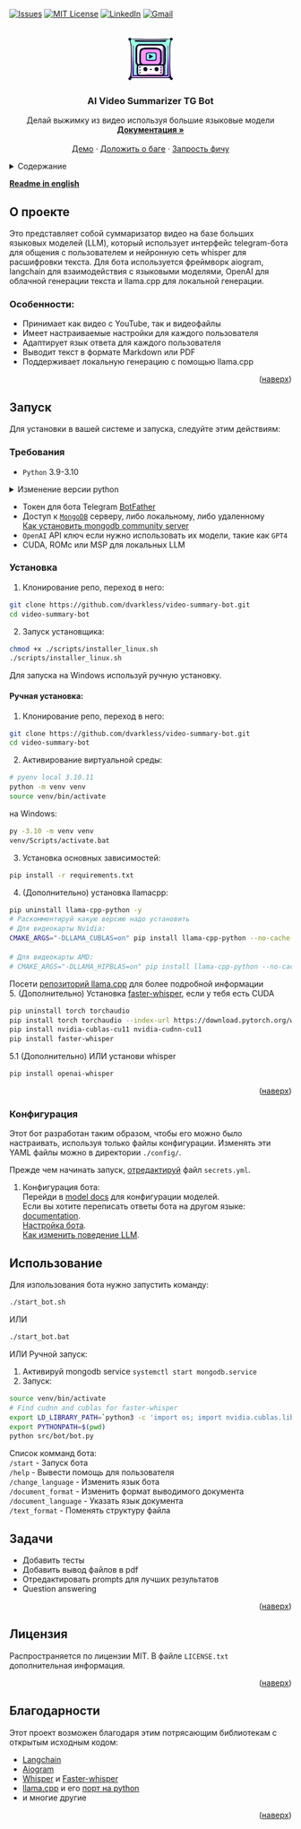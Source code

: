 <a name="readme-top"></a>

<!-- PROJECT SHIELDS -->
[![Issues][issues-shield]][issues-url]
[![MIT License][license-shield]][license-url]
[![LinkedIn][linkedin-shield]][linkedin-url]
[![Gmail][gmail-shield]][gmail-url]

<!-- PROJECT LOGO -->
<br />
<div align="center">
  <a href="https://github.com/dvarkless/video-summary-bot">
    <img src="assets/logo.png" alt="Logo" width="80" height="80">
  </a>

  <h3 align="center">AI Video Summarizer TG Bot</h3>

  <p align="center">
    Делай выжимку из видео используя большие языковые модели
    <br />
    <a href="https://github.com/dvarkless/video-summary-bot/docs/settings.md"><strong>Документация »</strong></a>
    <br />
    <br />
    <a href="https://github.com/dvarkless/video-summary-bot/tree/master#demo">Демо</a>
    ·
    <a href="https://github.com/dvarkless/video-summary-bot/issues">Доложить о баге</a>
    ·
    <a href="https://github.com/dvarkless/video-summary-bot/issues">Запрость фичу</a>
  </p>
</div>


<details>
<summary>Содержание</summary>

- [О проекте](#about-project)
- [Запуск](#getting-started)
- [Требования](#prerequisites)
- [Установка](#installation)
- [Конфигурация](#configuration)
- [Использование](#usage)
- [Задачи](#to-do)
- [Лицензия](#license)
- [Благодарности](#acknowledgments)

</details>

[**Readme in english**][readme]

<!-- ABOUT THE PROJECT -->
<h2 id="about-project">О проекте </h2>

Это представляет собой суммаризатор видео на базе больших языковых моделей (LLM), который использует интерфейс telegram-бота для общения с пользователем и нейронную сеть whisper для расшифровки текста. Для бота используется фреймворк aiogram, langchain для взаимодействия с языковыми моделями, OpenAI для облачной генерации текста и llama.cpp для локальной генерации.  


### Особенности:
- Принимает как видео с YouTube, так и видеофайлы
- Имеет настраиваемые настройки для каждого пользователя
- Адаптирует язык ответа для каждого пользователя
- Выводит текст в формате Markdown или PDF
- Поддерживает локальную генерацию с помощью llama.cpp

<p align="right">(<a href="#readme-top">наверх</a>)</p>


<!-- GETTING STARTED -->
<h2 id="getting-started">Запуск </h2>

Для установки в вашей системе и запуска, следуйте этим действиям:

<h3 id="prerequisites">Требования </h3>

- `Python` 3.9-3.10
<details>
	<summary>Изменение версии python</summary>

#### Linux/MacOS:
Установка нужной версии используя `pyenv` на Linux:  

```sh
cd video-summary-bot
pyenv local 3.10.11
```  

[**Установка Pyenv**](https://github.com/pyenv/pyenv#installation)

#### Windows:
[Как запускать разные версии python на windows][python-versions-windows]

</details>

- Токен для бота Telegram [BotFather](https://t.me/BotFather)
- Доступ к [`MongoDB`][mongodb-community] серверу, либо локальному, либо удаленному  
[Как установить mongodb community server][mongodb-community]
- `OpenAI` API ключ если нужно использовать их модели, такие как `GPT4`
- CUDA, ROMc или MSP для локальных LLM  


<h3 id="installation">Установка </h3>

1. Клонирование репо, переход в него:   
```sh
git clone https://github.com/dvarkless/video-summary-bot.git
cd video-summary-bot
```   
2. Запуск установщика:   
```sh
chmod +x ./scripts/installer_linux.sh
./scripts/installer_linux.sh
```   
Для запуска на Windows используй ручную установку.  

#### Ручная установка:  
1. Клонирование репо, переход в него:  
```sh
git clone https://github.com/dvarkless/video-summary-bot.git
cd video-summary-bot
```
2. Активирование виртуальной среды:  
```sh
# pyenv local 3.10.11
python -m venv venv
source venv/bin/activate
```  
на Windows:  
```sh
py -3.10 -m venv venv
venv/Scripts/activate.bat
```  
3. Установка основных зависимостей:   
```sh
pip install -r requirements.txt
```
4. (Дополнительно) установка llamacpp:  
```sh
pip uninstall llama-cpp-python -y
# Раскомментируй какую версию надо установить
# Для видеокарты Nvidia:
CMAKE_ARGS="-DLLAMA_CUBLAS=on" pip install llama-cpp-python --no-cache-dir

# Для видеокарты AMD:
# CMAKE_ARGS="-DLLAMA_HIPBLAS=on" pip install llama-cpp-python --no-cache-dir
```  
Посети [репозиторий llama.cpp](https://github.com/ggerganov/llama.cpp#blas-build) для более подробной информации  
5. (Дополнительно) Установка [faster-whisper](faster-whisper-repo), если у тебя есть CUDA  
```sh
pip uninstall torch torchaudio
pip install torch torchaudio --index-url https://download.pytorch.org/whl/cu118 --no-cache-dir
pip install nvidia-cublas-cu11 nvidia-cudnn-cu11
pip install faster-whisper
```  
5.1 (Дополнительно) ИЛИ установи whisper  
```sh
pip install openai-whisper
```  

<p align="right">(<a href="#readme-top">наверх</a>)</p>

<h3 id="configuration">Конфигурация </h3>

Этот бот разработан таким образом, чтобы его можно было настраивать, используя только файлы конфигурации. Изменять эти YAML файлы можно в директории `./config/`.

Прежде чем начинать запуск, [отредактируй][settings_docs] файл `secrets.yml`.  

1. Конфигурация бота:  
Перейди в [model docs][model_docs] для конфигурации моделей.  
Если вы хотите переписать ответы бота на другом языке:
[documentation][language_docs].  
[Настройка бота][settings_docs].  
[Как изменить поведение LLM][prompts_docs].  

<!-- USAGE EXAMPLES -->

<h2 id="usage">Использование </h2>

Для изпользования бота нужно запустить команду:  
```sh
./start_bot.sh
```
ИЛИ
```sh
./start_bot.bat
```
ИЛИ
Ручной запуск:
1. Активируй mongodb service `systemctl start mongodb.service`
2. Запуск:
```sh
source venv/bin/activate
# Find cudnn and cublas for faster-whisper
export LD_LIBRARY_PATH=`python3 -c 'import os; import nvidia.cublas.lib; import nvidia.cudnn.lib; print(os.path.dirname(nvidia.cublas.lib.__file__) + ":" + os.path.dirname(nvidia.cudnn.lib.__file__))'`
export PYTHONPATH=$(pwd)
python src/bot/bot.py
```

Список комманд бота:  
`/start` - Запуск бота  
`/help` - Вывести помощь для пользователя  
`/change_language` - Изменить язык бота  
`/document_format` - Изменить формат выводимого документа  
`/document_language` - Указать язык документа  
`/text_format` - Поменять структуру файла  

<!-- TODOS -->
<h2 id="to-do">Задачи </h2>

- Добавить тесты
- Добавить вывод файлов в pdf
- Отредактировать prompts для лучших результатов
- Question answering

<p align="right">(<a href="#readme-top">наверх</a>)</p>

<!-- LICENSE -->
<h2 id="license">Лицензия </h2>

Распространяется по лицензии MIT. В файле `LICENSE.txt ` дополнительная информация.

<p align="right">(<a href="#readme-top">наверх</a>)</p>


<!-- ACKNOWLEDGMENTS -->
<h2 id="acknowledgments">Благодарности </h2>

Этот проект возможен благодаря этим потрясающим библиотекам с открытым исходным кодом:
- [Langchain][langchain-repo]
- [Aiogram][aiogram-repo]
- [Whisper][whisper-repo] и [Faster-whisper][faster-whisper-repo]
- [llama.cpp][llama-cpp-repo] и его [порт на python][llama-cpp-python-repo]
- и многие другие

<p align="right">(<a href="#readme-top">наверх</a>)</p>


<!-- MARKDOWN LINKS & IMAGES -->
<!-- https://www.markdownguide.org/basic-syntax/#reference-style-links -->
[issues-shield]: https://img.shields.io/github/issues/dvarkless/video-summary-bot.svg?style=for-the-badge
[license-shield]: https://img.shields.io/github/license/dvarkless/video-summary-bot.svg?style=for-the-badge
[linkedin-shield]: https://img.shields.io/badge/-LinkedIn-black.svg?style=for-the-badge&logo=linkedin&colorB=555
[gmail-shield]: https://img.shields.io/badge/-Gmail-black.svg?style=for-the-badge&logo=gmail&colorB=555

[issues-url]: https://github.com/dvarkless/video-summary-bot/issues
[license-url]: https://github.com/dvarkless/video-summary-bot/blob/master/LICENSE.txt
[gmail-url]: mailto:dvarkless@gmail.com
[linkedin-url]: https://linkedin.com/in/dvarkless

[python-versions-windows]: https://stackoverflow.com/questions/4583367/how-to-run-multiple-python-versions-on-windows

[self-repo]: https://github.com/dvarkless/video-summary-bot
[faster-whisper-repo]: https://github.com/guillaumekln/faster-whisper
[whisper-repo]: https://github.com/openai/whisper
[llama-cpp-repo]: https://github.com/ggerganov/llama.cpp
[llama-cpp-python-repo]: https://github.com/abetlen/llama-cpp-python
[mongodb-community]: https://www.mongodb.com/try/download/community
[langchain-repo]: https://github.com/langchain-ai/langchain
[aiogram-repo]: https://github.com/aiogram/aiogram

[readme]: README.md
[model_docs]: docs/models.md
[settings_docs]: docs/settings.md
[prompts_docs]: docs/prompts.md
[language_docs]: docs/bot_locale.md